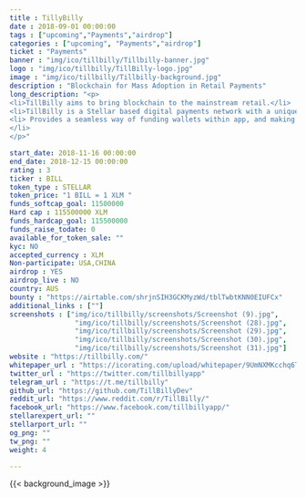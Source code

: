 ```yaml
---
title : TillyBilly
date : 2018-09-01 00:00:00
tags : ["upcoming","Payments","airdrop"]
categories : ["upcoming", "Payments","airdrop"]
ticket : "Payments"
banner : "img/ico/tillbilly/Tillbilly-banner.jpg"
logo : "img/ico/tillbilly/TillBilly-logo.jpg"
image : "img/ico/tillbilly/Tillbilly-background.jpg"
description : "Blockchain for Mass Adoption in Retail Payments"
long_description: "<p>
<li>TillBilly aims to bring blockchain to the mainstream retail.</li>
<li>TillBilly is a Stellar based digital payments network with a unique point of sale hardware terminal that empowers everyday shoppers to make contactless payments, automatically get digital receipts (tax invoices) and collect loyalty reward points, without the complexity or price volatility associated with cryptocurrencies.</li> <li>TillBilly bypasses the middlemen Merchant Services providers (card processing companies, payment gateways) who charge high processing fees per transaction (1.5% - 3.5%) and provides an ultra low fee payments network, so the shopper pays less, and the merchant gets more Protects both shoppers and merchants against any cryptocurrency price volatility.</li>
<li> Provides a seamless way of funding wallets within app, and making payments through our proprietary tap-and-go (NFC) payment terminals. Complexities of blockchain and cryptocurrencies are hidden from shoppers and merchants.
</li>
</p>"

start_date: 2018-11-16 00:00:00
end_date: 2018-12-15 00:00:00
rating : 3
ticker : BILL
token_type : STELLAR
token_price: "1 BILL = 1 XLM "
funds_softcap_goal: 11500000
Hard cap : 115500000 XLM
funds_hardcap_goal: 115500000
funds_raise_todate: 0
available_for_token_sale: ""
kyc: NO
accepted_currency : XLM
Non-participate: USA,CHINA
airdrop : YES
airdrop_live : NO
country: AUS
bounty : "https://airtable.com/shrjnSIH3GCKMyzWd/tblTwbtKNN0EIUFCx"
additional_links : [""]
screenshots : ["img/ico/tillbilly/screenshots/Screenshot (9).jpg",
                "img/ico/tillbilly/screenshots/Screenshot (28).jpg",
                "img/ico/tillbilly/screenshots/Screenshot (29).jpg",
                "img/ico/tillbilly/screenshots/Screenshot (30).jpg",
                "img/ico/tillbilly/screenshots/Screenshot (31).jpg"]
website : "https://tillbilly.com/"
whitepaper_url : "https://icorating.com/upload/whitepaper/9UmNXMKcchq6TfxoZdTQWKcMPkrnttfWkKCAQriL.pdf"
twitter_url : "https://twitter.com/tillbillyapp"
telegram_url : "https://t.me/tillbilly"
github_url: "https://github.com/TillBillyDev"
reddit_url: "https://www.reddit.com/r/TillBilly/"
facebook_url: "https://www.facebook.com/tillbillyapp/"
stellarexpert_url: ""
stellarport_url: ""
og_png: ""
tw_png: ""
weight: 4

---
```



{{< background_image >}}

